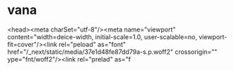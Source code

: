 # vana
&lt;head>&lt;meta charSet="utf-8"/>&lt;meta name="viewport" content="width=deice-width, initial-scale=1.0, user-scalable=no, viewport-fit=cover"/>&lt;link rel="peload" as="font" href="/_next/static/media/37e1d48fe87dd79a-s.p.woff2" crossorigin="" ype="fnt/woff2"/>&lt;link rel="prelad" as="f
